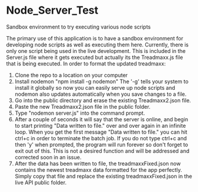 # Node_Server_Test
Sandbox environment to try executing various node scripts


The primary use of this application is to have a sandbox environment for developing node scripts as well as executing them here. Currently, there is only one script being used in the live development. This is included in the Server.js file where it gets executed but actually its the Treadmaxx.js file that is being executed. In order to format the updated treadmaxx:
1. Clone the repo to a location on your computer
2. Install nodemon "npm install -g nodemon"  The '-g' tells your system to install it globally so now you can easily serve up node scripts and nodemon also updates automatically when you save changes to a file. 
3. Go into the public directory and erase the existing Treadmaxx2.json file.
4. Paste the new Treadmaxx2.json file in the public folder.
5. Type "nodemon server.js" into the command prompt. 
6. After a couple of seconds it will say that the server is online, and begin to start printing "Data written to file." over and over again in an infinite loop. When you get the first message "Data written to file." you can hit ctrl+c in order to terminate the batch job. If you do not type ctrl+c and then 'y' when prompted, the program will run forever so don't forget to exit out of this. This is not a desired function and will be addressed and corrected soon in an issue. 
7. After the data has been written to file, the treadmaxxFixed.json now contains the newest treadmaxx data formatted for the app perfectly. Simply copy that file and replace the existing treadmaxxFixed.json in the live API public folder. 
